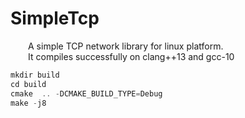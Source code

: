 # SimpleTcp
&emsp;&emsp;A simple TCP network library for linux platform.
<br>&emsp;&emsp;It compiles successfully on clang++13 and gcc-10

```cpp
mkdir build
cd build
cmake  .. -DCMAKE_BUILD_TYPE=Debug
make -j8
```
